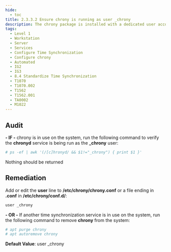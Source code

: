 ```yaml
---
hide:
  - toc
title: 2.3.3.2 Ensure chrony is running as user _chrony
description: The chrony package is installed with a dedicated user account _chrony. This account is granted the access required by the chronyd service.
tags:
  - Level 1
  - Workstation
  - Server
  - Services
  - Configure Time Synchronization
  - Configure chrony
  - Automated
  - IG2
  - IG3
  - 8.4 Standardize Time Synchronization
  - T1070
  - T1070.002
  - T1562
  - T1562.001
  - TA0002
  - M1022
---
```


## Audit
**- IF -** chrony is in use on the system, run the following command to verify the **chronyd** service is being run as the **_chrony** user:
```bash
# ps -ef | awk '(/[c]hronyd/ && $1!="_chrony") { print $1 }'
```
Nothing should be returned

## Remediation
Add or edit the **user** line to **/etc/chrony/chrony.conf** or a file ending in **.conf** in **/etc/chrony/conf.d/**:
```bash
user _chrony
```

**- OR -**
If another time synchronization service is in use on the system, run the following command to remove **chrony** from the system:
```bash
# apt purge chrony
# apt autoremove chrony
```

**Default Value**:
user _chrony
